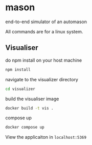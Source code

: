 # mason
end-to-end simulator of an automason


All commands are for a linux system.

## Visualiser
do npm install on your host machine
```bash
npm install
```
navigate to the visualizer directory
```bash
cd visualizer
```
build the visualiser image
```bash
docker build -t vis .
```
compose up
```bash
docker compose up
```
View the applicaiton in `localhost:5369`